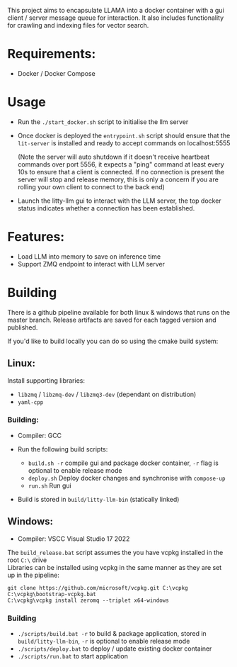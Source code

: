 This project aims to encapsulate LLAMA into a docker container with a gui client / server message queue for interaction. It also includes functionality for crawling and indexing files for vector search.

# Requirements:
- Docker / Docker Compose

# Usage

- Run the `./start_docker.sh` script to initialise the llm server
- Once docker is deployed the `entrypoint.sh` script should ensure that the `lit-server` is installed and ready to accept commands on localhost:5555 

    (Note the server will auto shutdown if it doesn't receive heartbeat commands over port 5556, it expects a "ping" command at least every 10s to ensure that a client is connected. If no connection is present the server will stop and release memory, this is only a concern if you are rolling your own client to connect to the back end)
- Launch the litty-llm gui to interact with the LLM server, the top docker status indicates whether a connection has been established.

# Features:

- Load LLM into memory to save on inference time
- Support ZMQ endpoint to interact with LLM server

# Building

There is a github pipeline available for both linux & windows that runs on the master branch.
Release artifacts are saved for each tagged version and published.

If you'd like to build locally you can do so using the cmake build system:

## Linux:

Install supporting libraries:

- `libzmq` / `libzmq-dev` / `libzmq3-dev` (dependant on distribution)
- `yaml-cpp`

### Building:

- Compiler: GCC

- Run the following build scripts:
  - `build.sh -r` compile gui and package docker container, `-r` flag is optional to enable release mode
  - `deploy.sh` Deploy docker changes and synchronise with `compose-up`
  - `run.sh` Run gui
- Build is stored in `build/litty-llm-bin` (statically linked)

## Windows:

- Compiler: VSCC Visual Studio 17 2022

The `build_release.bat` script assumes the you have vcpkg installed in the root `C:\` drive<br>
Libraries can be installed using vcpkg in the same manner as they are set up in the pipeline:

```
git clone https://github.com/microsoft/vcpkg.git C:\vcpkg
C:\vcpkg\bootstrap-vcpkg.bat
C:\vcpkg\vcpkg install zeromq --triplet x64-windows
```

### Building

- `./scripts/build.bat -r` to build & package application, stored in `build/litty-llm-bin`, `-r` is optional to enable release mode
- `./scripts/deploy.bat` to deploy / update existing docker container
- `./scripts/run.bat` to start application